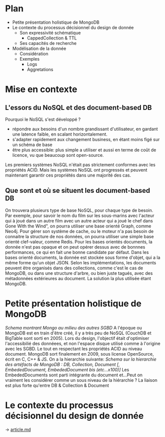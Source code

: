 # Plan
- Petite présentation holistique de MongoDB
- Le contexte du processus décisionnel du design de donnée
  - Son expressivité schématique
    - CappedCollection & TTL
  - Ses capacités de recherche
- Modélisation de la donnée
  - Considération
  - Exemples
    - Logs
    - Aggretations
# Mise en contexte

## L'essors du NoSQL et des document-based DB

Pourquoi le NoSQL s'est développé ?

- répondre aux besoins d'un nombre grandissant d'utilisateur, en gardant une latence faible, en scalant horizontalement.
- s'adapter rapidement aux changement business, en étant moins figé sur un schéma de base
- être plus accessible: plus simple a utiliser et aussi en terme de coût de licence, vu que beaucoup sont open-source.

Les premiers systèmes NoSQL n'était pas strictement conformes avec les propriétés ACID. Mais les systèmes NoSQL ont progressés et peuvent maintenant garantir ces propriétés dans une majorité des cas.

## Que sont et où se situent les document-based DB

On trouvera plusieurs type de base NoSQL, pour chaque type de besoin.
Par exemple, pour savoir le nom du film sur les sous-marins avec l'acteur qui à joué dans un autre film avec un autre acteur qui a joué le chef dans Gone With the Wind", on pourra utiliser une base orienté Graph, comme Neo4j. Pour gérer son système de cache, ou le moteur n'a pas besoin de connaitre la structure de nos données, on pourra utiliser une simple base orienté clef-valeur, comme Redis. Pour les bases orientés documents, la donnée n'est pas opaque et on peut opérer dessus avec de bonnnes performances, ce qui en fait une bonne candidate par défaut.
Dans les bases orienté documents, la donnée est stockée sous forme d'objet, qui a la même forme qu'un objet JSON.
Selon les implémentations, les documents peuvent être organisés dans des collections, comme c'est le cas de MongoDB, ou dans une structure d'arbre, ou bien juste tagués, avec des métadonnées extérieures au document.
La solution la plus utilisée étant MongoDB.

# Petite présentation holistique de MongoDB

_Schema montrant Mongo au milieu des autres SGBD_
A l'époque ou MongoDB est en train d'être créé, il y a très peu de NoSQL (CouchDB et BigTable sont sorti en 2005).
Lors du design, l'objectif était d'optimiser l'accessibilié des donnéees, et non l'espace disque utilisé comme à l'origine avec les SGBD. Le tout en respectant les propriétés ACID au niveau document. MongoDB sort finalement en 2009, sous license OpenSource, écrit en C, C++ & JS.
On a la hierarchie suivante:
_Schema sur la hierarchie des artéfacts de MongoDB : DB, Collection, Document [, EmbededDocument, EmbededDocument bis (etc...x100)]_
Les EmbededDocuments sont parti intégrante du document et...Peut on vraiment les considérer comme un sous niveau de la hiérarchie ? La liaison est plus forte qu'entre DB & Collection & Document

# Le contexte du processus décisionnel du design de donnée

-> [article.md](./article.md)